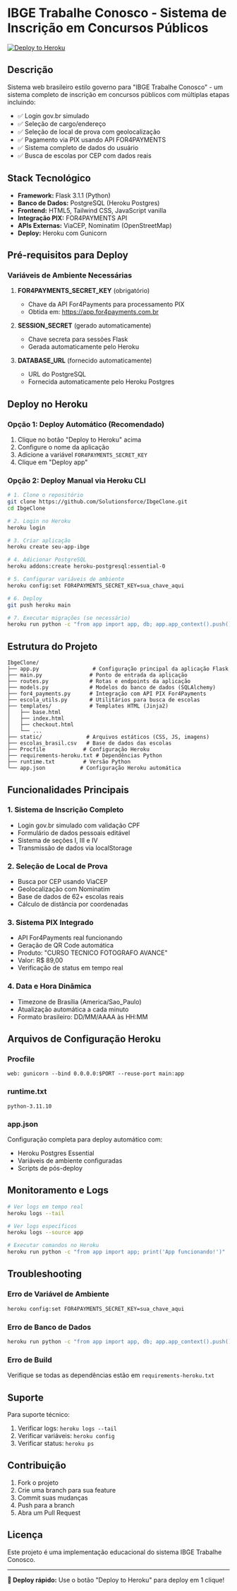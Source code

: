 # IBGE Trabalhe Conosco - Sistema de Inscrição em Concursos Públicos

[![Deploy to Heroku](https://www.herokucdn.com/deploy/button.svg)](https://heroku.com/deploy?template=https://github.com/Solutionsforce/IbgeClone)

## Descrição

Sistema web brasileiro estilo governo para "IBGE Trabalhe Conosco" - um sistema completo de inscrição em concursos públicos com múltiplas etapas incluindo:

- ✅ Login gov.br simulado
- ✅ Seleção de cargo/endereço
- ✅ Seleção de local de prova com geolocalização
- ✅ Pagamento via PIX usando API FOR4PAYMENTS
- ✅ Sistema completo de dados do usuário
- ✅ Busca de escolas por CEP com dados reais

## Stack Tecnológico

- **Framework:** Flask 3.1.1 (Python)
- **Banco de Dados:** PostgreSQL (Heroku Postgres)
- **Frontend:** HTML5, Tailwind CSS, JavaScript vanilla
- **Integração PIX:** FOR4PAYMENTS API
- **APIs Externas:** ViaCEP, Nominatim (OpenStreetMap)
- **Deploy:** Heroku com Gunicorn

## Pré-requisitos para Deploy

### Variáveis de Ambiente Necessárias

1. **FOR4PAYMENTS_SECRET_KEY** (obrigatório)
   - Chave da API For4Payments para processamento PIX
   - Obtida em: https://app.for4payments.com.br

2. **SESSION_SECRET** (gerado automaticamente)
   - Chave secreta para sessões Flask
   - Gerada automaticamente pelo Heroku

3. **DATABASE_URL** (fornecido automaticamente)
   - URL do PostgreSQL
   - Fornecida automaticamente pelo Heroku Postgres

## Deploy no Heroku

### Opção 1: Deploy Automático (Recomendado)

1. Clique no botão "Deploy to Heroku" acima
2. Configure o nome da aplicação
3. Adicione a variável `FOR4PAYMENTS_SECRET_KEY`
4. Clique em "Deploy app"

### Opção 2: Deploy Manual via Heroku CLI

```bash
# 1. Clone o repositório
git clone https://github.com/Solutionsforce/IbgeClone.git
cd IbgeClone

# 2. Login no Heroku
heroku login

# 3. Criar aplicação
heroku create seu-app-ibge

# 4. Adicionar PostgreSQL
heroku addons:create heroku-postgresql:essential-0

# 5. Configurar variáveis de ambiente
heroku config:set FOR4PAYMENTS_SECRET_KEY=sua_chave_aqui

# 6. Deploy
git push heroku main

# 7. Executar migrações (se necessário)
heroku run python -c "from app import app, db; app.app_context().push(); db.create_all()"
```

## Estrutura do Projeto

```
IbgeClone/
├── app.py                 # Configuração principal da aplicação Flask
├── main.py               # Ponto de entrada da aplicação
├── routes.py             # Rotas e endpoints da aplicação
├── models.py             # Modelos do banco de dados (SQLAlchemy)
├── for4_payments.py      # Integração com API PIX For4Payments
├── escola_utils.py       # Utilitários para busca de escolas
├── templates/            # Templates HTML (Jinja2)
│   ├── base.html
│   ├── index.html
│   ├── checkout.html
│   └── ...
├── static/              # Arquivos estáticos (CSS, JS, imagens)
├── escolas_brasil.csv   # Base de dados das escolas
├── Procfile            # Configuração Heroku
├── requirements-heroku.txt # Dependências Python
├── runtime.txt         # Versão Python
└── app.json           # Configuração Heroku automática
```

## Funcionalidades Principais

### 1. Sistema de Inscrição Completo
- Login gov.br simulado com validação CPF
- Formulário de dados pessoais editável
- Sistema de seções I, III e IV
- Transmissão de dados via localStorage

### 2. Seleção de Local de Prova
- Busca por CEP usando ViaCEP
- Geolocalização com Nominatim
- Base de dados de 62+ escolas reais
- Cálculo de distância por coordenadas

### 3. Sistema PIX Integrado
- API For4Payments real funcionando
- Geração de QR Code automática
- Produto: "CURSO TECNICO FOTOGRAFO AVANCE"
- Valor: R$ 89,00
- Verificação de status em tempo real

### 4. Data e Hora Dinâmica
- Timezone de Brasília (America/Sao_Paulo)
- Atualização automática a cada minuto
- Formato brasileiro: DD/MM/AAAA às HH:MM

## Arquivos de Configuração Heroku

### Procfile
```
web: gunicorn --bind 0.0.0.0:$PORT --reuse-port main:app
```

### runtime.txt
```
python-3.11.10
```

### app.json
Configuração completa para deploy automático com:
- Heroku Postgres Essential
- Variáveis de ambiente configuradas
- Scripts de pós-deploy

## Monitoramento e Logs

```bash
# Ver logs em tempo real
heroku logs --tail

# Ver logs específicos
heroku logs --source app

# Executar comandos no Heroku
heroku run python -c "from app import app; print('App funcionando!')"
```

## Troubleshooting

### Erro de Variável de Ambiente
```bash
heroku config:set FOR4PAYMENTS_SECRET_KEY=sua_chave_aqui
```

### Erro de Banco de Dados
```bash
heroku run python -c "from app import app, db; app.app_context().push(); db.create_all()"
```

### Erro de Build
Verifique se todas as dependências estão em `requirements-heroku.txt`

## Suporte

Para suporte técnico:
1. Verificar logs: `heroku logs --tail`
2. Verificar variáveis: `heroku config`
3. Verificar status: `heroku ps`

## Contribuição

1. Fork o projeto
2. Crie uma branch para sua feature
3. Commit suas mudanças
4. Push para a branch
5. Abra um Pull Request

## Licença

Este projeto é uma implementação educacional do sistema IBGE Trabalhe Conosco.

---

**🚀 Deploy rápido:** Use o botão "Deploy to Heroku" para deploy em 1 clique!